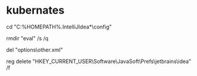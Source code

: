 # kubernates
cd "C:%HOMEPATH%\.IntelliJIdea*\config"

rmdir "eval" /s /q

del "options\other.xml"

reg delete "HKEY_CURRENT_USER\Software\JavaSoft\Prefs\jetbrains\idea" /f


